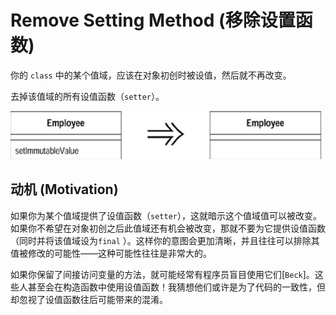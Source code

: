 # Remove Setting Method (移除设置函数)

你的 `class` 中的某个值域，应该在对象初创时被设值，然后就不再改变。

去掉该值域的所有设值函数（`setter`）。

<img src="assets/image-20211216091107071.png" alt="image-20211216091107071" style="zoom:50%;" />

## 动机 (Motivation)

如果你为某个值域提供了设值函数（`setter`），这就暗示这个值域值可以被改变。如果你不希望在对象初创之后此值域还有机会被改变，那就不要为它提供设值函数 （同时并将该值域设为`final` ）。这样你的意图会更加清晰，并且往往可以排除其值被修改的可能性——这种可能性往往是非常大的。

如果你保留了间接访问变量的方法，就可能经常有程序员盲目使用它们[`Beck`]。这些人甚至会在构造函数中使用设值函数！我猜想他们或许是为了代码的一致性，但却忽视了设值函数往后可能带来的混淆。

